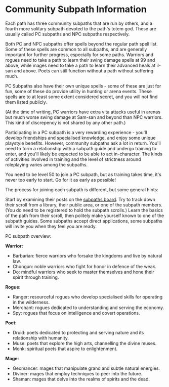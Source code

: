 # Community Subpath Information

Each path has three community subpaths that are run by others, and a fourth more solitary subpath devoted to the path's totem god. These are usually called PC subpaths and NPC subpaths respectively.

Both PC and NPC subpaths offer spells beyond the regular path spell list. Some of these spells are common to all subpaths, and are generally important for further progress, especially for some paths. Warriors and rogues need to take a path to learn their swing damage spells at 99 and above, while mages need to take a path to learn their advanced heals at il-san and above. Poets can still function without a path without suffering much.

PC Subpaths also have their own unique spells - some of these are just for fun, some of these do provide utility in hunting or arena events. These spells are to at least some extent considered secret, and you will not find them listed publicly.

(At the time of writing, PC warriors have extra vita attacks useful in arenas but much worse swing damage at Sam-san and beyond than NPC warriors. This kind of discrepency is not shared by any other path.)

Participating in a PC subpath is a very rewarding experience - you'll develop friendships and specialised knowledge, and enjoy some unique playstyle benefits. However, community subpaths ask a lot in return. You'll need to form a relationship with a subpath guide and undergo training to enter, and you'll likely be expected to be able to act in-character. The kinds of activities involved in training and the level of strictness around roleplaying varies among the subpaths.

You need to be level 50 to join a PC subpath, but as training takes time, it's never too early to start. Go for it as early as possible!

The process for joining each subpath is different, but some general hints:

Start by examining their posts on the [subpaths board](community/boards.md). Try to track down their scroll from a library, their public area, or one of the subpath members. (You do need to be registered to hold the subpath scrolls.) Learn the basics of the path from their scroll, then politely make yourself known to one of the subpath guides. Some subpaths accept direct applications, some subpaths will invite you when they feel you are ready.

PC subpath overview:

**Warrior:**

- Barbarian: fierce warriors who forsake the kingdoms and live by natural law.
- Chongun: noble warriors who fight for honor in defence of the weak.
- Do: mindful warriors who seek to master themselves and hone their spirit through training.

**Rogue:**

- Ranger: resourceful rogues who develop specialised skills for operating in the wilderness.
- Merchant: rogues dedicated to understanding and serving the economy.
- Spy: rogues that focus on intelligence and covert operations.

**Poet:**

- Druid: poets dedicated to protecting and serving nature and its relationship with humanity.
- Muse: poets that explore the high arts, channelling the divine muses.
- Monk: spiritual poets that aspire to enlightenment.

**Mage:**

- Geomancer: mages that manipulate grand and subtle natural energies.
- Diviner: mages that employ techniques to peer into the future.
- Shaman: mages that delve into the realms of spirits and the dead.
